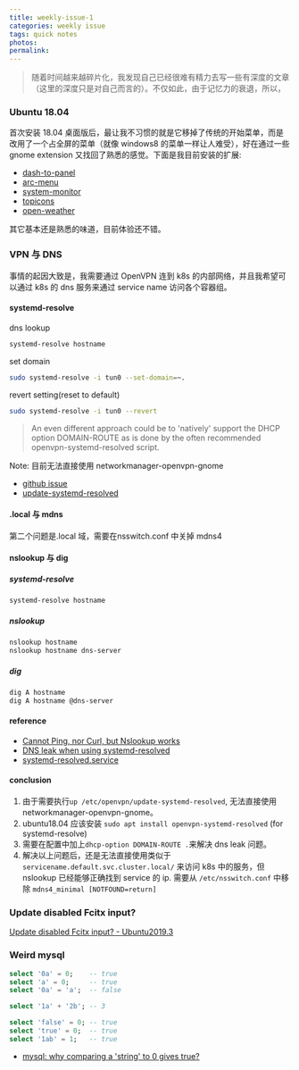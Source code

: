 ```yaml
---
title: weekly-issue-1
categories: weekly issue
tags: quick notes
photos:
permalink:
---
```


> 随着时间越来越碎片化，我发现自己已经很难有精力去写一些有深度的文章（这里的深度只是对自己而言的）。不仅如此，由于记忆力的衰退，所以，

### Ubuntu 18.04
首次安装 18.04 桌面版后，最让我不习惯的就是它移掉了传统的开始菜单，而是改用了一个占全屏的菜单（就像 windows8 的菜单一样让人难受），好在通过一些 gnome extension 又找回了熟悉的感觉。下面是我目前安装的扩展:
- [dash-to-panel](https://github.com/home-sweet-gnome/dash-to-panel)
- [arc-menu](https://extensions.gnome.org/extension/1228/arc-menu/)
- [system-monitor](https://github.com/paradoxxxzero/gnome-shell-system-monitor-applet)
- [topicons](https://extensions.gnome.org/extension/1031/topicons/)
- [open-weather](https://extensions.gnome.org/extension/750/openweather/)

其它基本还是熟悉的味道，目前体验还不错。

### VPN 与 DNS
事情的起因大致是，我需要通过 OpenVPN 连到 k8s 的内部网络，并且我希望可以通过 k8s 的 dns 服务来通过 service name 访问各个容器组。

#### systemd-resolve
dns lookup
```bash
systemd-resolve hostname
```
set domain
```bash
sudo systemd-resolve -i tun0 --set-domain=~.
```
revert setting(reset to default)
```bash
sudo systemd-resolve -i tun0 --revert
```
> An even different approach could be to 'natively' support the DHCP option DOMAIN-ROUTE as is done by the often recommended openvpn-systemd-resolved script.

Note: 目前无法直接使用 networkmanager-openvpn-gnome
- [github issue](https://github.com/systemd/systemd/issues/6076)
- [update-systemd-resolved](https://github.com/jonathanio/update-systemd-resolved)

#### .local 与 mdns
第二个问题是.local 域，需要在nsswitch.conf 中关掉 mdns4

#### nslookup 与 dig
##### systemd-resolve
```bash
systemd-resolve hostname
```
##### nslookup
```bash
nslookup hostname
nslookup hostname dns-server
```
##### dig
```bash
dig A hostname
dig A hostname @dns-server
```

#### reference
- [Cannot Ping, nor Curl, but Nslookup works](https://unix.stackexchange.com/questions/289930/cannot-ping-nor-curl-but-nslookup-works)
- [DNS leak when using systemd-resolved](https://gitlab.gnome.org/GNOME/NetworkManager-openvpn/issues/10)
- [systemd-resolved.service](https://www.freedesktop.org/software/systemd/man/systemd-resolved.service.html)

#### conclusion
1. 由于需要执行`up /etc/openvpn/update-systemd-resolved`, 无法直接使用 networkmanager-openvpn-gnome。
2. ubuntu18.04 应该安装 `sudo apt install openvpn-systemd-resolved` (for systemd-resolve)
3. 需要在配置中加上`dhcp-option DOMAIN-ROUTE .`来解决 dns leak 问题。
4. 解决以上问题后，还是无法直接使用类似于 `servicename.default.svc.cluster.local/` 来访问 k8s 中的服务，但 nslookup 已经能够正确找到 service 的 ip. 需要从 `/etc/nsswitch.conf` 中移除 `mdns4_minimal [NOTFOUND=return]`

### Update disabled Fcitx input?
[Update disabled Fcitx input? - Ubuntu2019.3](https://intellij-support.jetbrains.com/hc/en-us/community/posts/360006740379-2019-3-Update-disabled-Fcitx-input-Ubuntu?flash_digest=6508f446c1ae20d00853e86b54dff384450d6c21)

### Weird mysql
```sql
select '0a' = 0;    -- true
select 'a' = 0;     -- true
select '0a' = 'a';  -- false

select '1a' + '2b'; -- 3

select 'false' = 0; -- true
select 'true' = 0;  -- true
select '1ab' = 1;   -- true
```
- [mysql: why comparing a 'string' to 0 gives true?](https://stackoverflow.com/questions/22080382/mysql-why-comparing-a-string-to-0-gives-true)

